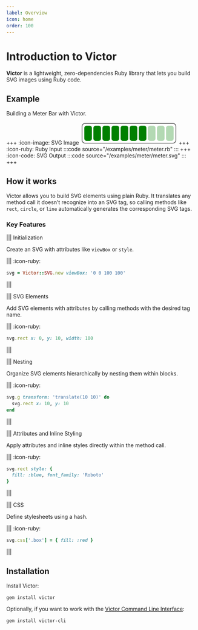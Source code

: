 ```yaml
---
label: Overview
icon: home
order: 100
---
```


# Introduction to Victor

**Victor** is a lightweight, zero-dependencies Ruby library that lets you build
SVG images using Ruby code.

## Example

Building a Meter Bar with Victor.

+++ :icon-image: SVG Image
![](/examples/meter/meter.svg)
+++ :icon-ruby: Ruby Input
:::code source="/examples/meter/meter.rb" :::
+++ :icon-code: SVG Output
:::code source="/examples/meter/meter.svg" :::
+++

## How it works

Victor allows you to build SVG elements using plain Ruby. It translates any
method call it doesn’t recognize into an SVG tag, so calling methods like
`rect`, `circle`, or `line` automatically generates the corresponding SVG
tags.


### Key Features

||| Initialization

Create an SVG with attributes like `viewBox` or `style`.

||| :icon-ruby:

```ruby
svg = Victor::SVG.new viewBox: '0 0 100 100'
```

|||


||| SVG Elements

Add SVG elements with attributes by calling methods with the desired tag name.

||| :icon-ruby:

```ruby
svg.rect x: 0, y: 10, width: 100
```

|||

||| Nesting

Organize SVG elements hierarchically by nesting them within blocks.

||| :icon-ruby:

```ruby
svg.g transform: 'translate(10 10)' do
  svg.rect x: 10, y: 10
end
```

|||

||| Attributes and Inline Styling

Apply attributes and inline styles directly within the method call.

||| :icon-ruby:

```ruby
svg.rect style: {
  fill: :blue, font_family: 'Roboto'
}
```

|||

||| CSS

Define stylesheets using a hash.

||| :icon-ruby:

```ruby
svg.css['.box'] = { fill: :red }
```

|||

## Installation

Install Victor:

```shell
gem install victor
```

Optionally, if you want to work with the
[Victor Command Line Interface](/usage-patterns/cli/):

```shell
gem install victor-cli
```